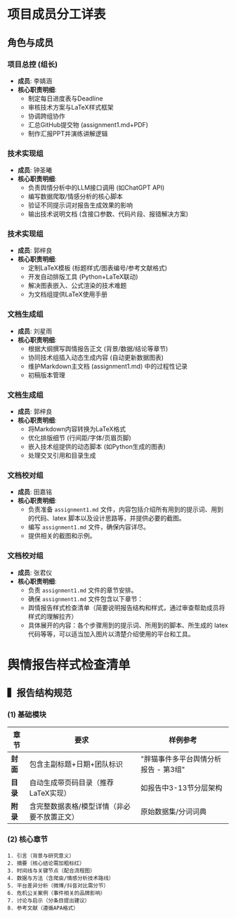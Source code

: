# 项目成员分工详表

## 角色与成员

### 项目总控 (组长)
- **成员**: 李婧涵
- **核心职责明细**:
  - 制定每日进度表与Deadline
  - 审核技术方案与LaTeX样式框架
  - 协调跨组协作
  - 汇总GitHub提交物 (assignment1.md+PDF)
  - 制作汇报PPT并演练讲解逻辑

### 技术实现组 
- **成员**: 钟圣曦
- **核心职责明细**:
  - 负责舆情分析中的LLM接口调用 (如ChatGPT API)
  - 编写数据爬取/情感分析的核心脚本
  - 验证不同提示词对报告生成效果的影响
  - 输出技术说明文档 (含接口参数、代码片段、报错解决方案)

### 技术实现组 
- **成员**: 郭梓良
- **核心职责明细**:
  - 定制LaTeX模板 (标题样式/图表编号/参考文献格式)
  - 开发自动排版工具 (Python+LaTeX联动)
  - 解决图表嵌入、公式渲染的技术难题
  - 为文档组提供LaTeX使用手册

### 文档生成组 
- **成员**: 刘星雨
- **核心职责明细**:
  - 根据大纲撰写舆情报告正文 (背景/数据/结论等章节)
  - 协同技术组插入动态生成内容 (自动更新数据图表)
  - 维护Markdown主文档 (assignment1.md) 中的过程性记录
  - 初稿版本管理

### 文档生成组
- **成员**: 郭梓良
- **核心职责明细**:
  - 将Markdown内容转换为LaTeX格式
  - 优化排版细节 (行间距/字体/页眉页脚)
  - 嵌入技术组提供的动态脚本 (如Python生成的图表)
  - 处理交叉引用和目录生成
    
### 文档校对组
- **成员**: 田嘉铭
- **核心职责明细**:
   - 负责准备 `assignment1.md` 文件，内容包括介绍所有用到的提示词、用到的代码、latex 脚本以及设计思路等，并提供必要的截图。
   - 编写 `assignment1.md` 文件，确保内容详尽。
   - 提供相关的截图和示例。

### 文档校对组
- **成员**: 张君仪
- **核心职责明细**:
   - 负责 `assignment1.md` 文件的章节安排。
   - 确保 `assignment1.md` 文件包含以下章节：
   - 舆情报告样式检查清单（简要说明报告结构和样式，通过审查帮助成员将样式的理解拉齐）
   - 具体展开的内容：各个步骤用到的提示词、所用到的脚本、所生成的 latex 代码等等，可以适当加入图片以清楚介绍使用的平台和工具。
 










# 舆情报告样式检查清单
 
 ## ▍报告结构规范
 
 ### (1) 基础模块
 | 章节 | 要求 | 样例参考 | 
 |------|------|----------|
 | **封面** | 包含主副标题+日期+团队标识 | "胖猫事件多平台舆情分析报告 - 第3组" | 
 | **目录** | 自动生成带页码目录（推荐LaTeX实现） | 如报告中3-13节分层架构 |
 | **附录** | 含完整数据表格/模型详情（非必要不放置正文） | 原始数据集/分词词典 |
 
 ### (2) 核心章节
 ```text
 1. 引言（背景与研究意义）
 2. 摘要（核心结论需加粗标红）  
 3. 时间线与关键节点（配合流程图）  
 4. 数据与方法（含爬虫/情感分析技术路线）  
 5. 平台差异分析（微博/抖音对比需分节）  
 6. 危机公关案例（事件相关的品牌影响）  
 7. 讨论与启示（分条目提出建议）  
 8. 参考文献（遵循APA格式）






